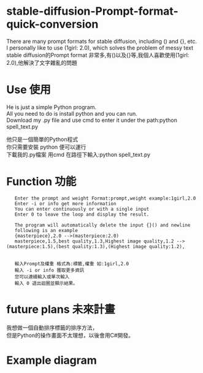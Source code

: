 # stable-diffusion-Prompt-format-quick-conversion
There are many prompt formats for stable diffusion, including () and {}, etc. I personally like to use (1girl: 2.0), which solves the problem of messy text
stable diffusion的Prompt format 非常多,有()以及{}等,我個人喜歡使用(1girl: 2.0),他解決了文字雜亂的問題<br>
# Use 使用
He is just a simple Python program.<br>
All you need to do is install python and you can run.<br>
Download my .py file and use cmd to enter it under the path:python spell_text.py<br>

他只是一個簡單的Python程式<br>
你只需要安裝 python 便可以運行<br>
下載我的.py檔案 用cmd 在路徑下輸入:python spell_text.py<br>
# Function 功能
       Enter the prompt and weight Format:prompt,weight example:1girl,2.0
       Enter -i or info get more information
       You can enter continuously or with a single input
       Enter 0 to leave the loop and display the result.
       
       The program will automatically delete the input {}() and newline
       following is an example
       {masterpiece},2.0 -->(masterpiece:2.0)
       masterpiece,1.5,best quality,1.3,Highest image quality,1.2 -->(masterpiece:1.5),(best quality:1.3),(Highest image quality:1.2),
       
       
       輸入Prompt及權重 格式為:標籤,權重 如:1girl,2.0
       輸入 -i or info 獲取更多資訊
       您可以連續輸入或單次輸入
       輸入 0 退出迴圈並顯示結果。
# future plans 未來計畫
我想做一個自動排序標籤的排序方法，<br>
但是Python的操作畫面不太理想，以後會用C#開發。<br>
# Example diagram

